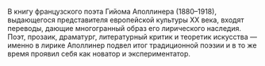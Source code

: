 <!--2017-01-02 07:43:43-->
В книгу французского поэта Гийома Аполлинера (1880–1918), выдающегося представителя европейской культуры XX века, входят переводы, дающие многогранный образ его лирического наследия. Поэт, прозаик, драматург, литературный критик и теоретик искусства — именно в лирике Аполлинер подвел итог традиционной поэзии и в то же время проявил себя как новатор и экспериментатор.